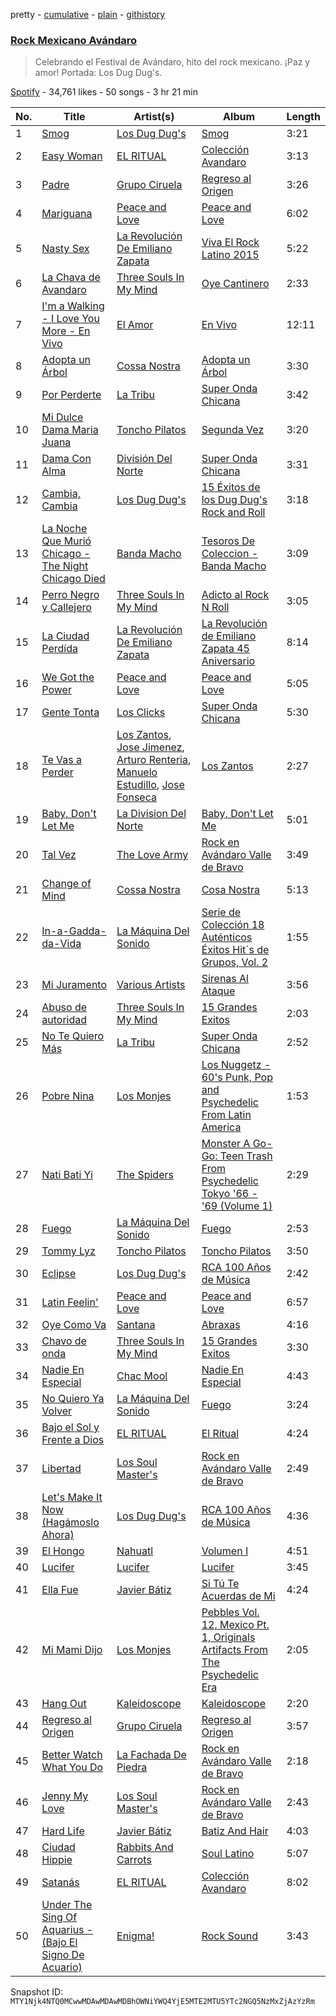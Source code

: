 pretty - [cumulative](/playlists/cumulative/37i9dQZF1DX7TZic46Z9vh.md) - [plain](/playlists/plain/37i9dQZF1DX7TZic46Z9vh) - [githistory](https://github.githistory.xyz/mackorone/spotify-playlist-archive/blob/main/playlists/plain/37i9dQZF1DX7TZic46Z9vh)

### [Rock Mexicano Avándaro](https://open.spotify.com/playlist/37i9dQZF1DX7TZic46Z9vh)

> Celebrando el Festival de Avándaro, hito del rock mexicano\. ¡Paz y amor! Portada: Los Dug Dug's.

[Spotify](https://open.spotify.com/user/spotify) - 34,761 likes - 50 songs - 3 hr 21 min

| No. | Title | Artist(s) | Album | Length |
|---|---|---|---|---|
| 1 | [Smog](https://open.spotify.com/track/6MzXulC37YZkShGJLXYR14) | [Los Dug Dug's](https://open.spotify.com/artist/4NJDvfZdkJBPqecQ83THVT) | [Smog](https://open.spotify.com/album/1QQZWTHIDvquxXLSqCaq9L) | 3:21 |
| 2 | [Easy Woman](https://open.spotify.com/track/2wcCHVRTtIzdHjbgbQxMVH) | [EL RITUAL](https://open.spotify.com/artist/5892Xxyev45o73ZrqlmMGT) | [Colección Avandaro](https://open.spotify.com/album/52secMI8PGxRR44sNXPkcP) | 3:13 |
| 3 | [Padre](https://open.spotify.com/track/0Pfmcd69ZHAutoGFXIMdfo) | [Grupo Ciruela](https://open.spotify.com/artist/1xPdPBhKemqYuJUlaLTR9S) | [Regreso al Origen](https://open.spotify.com/album/54FzvnC07SZN2QpZ1yF0Jn) | 3:26 |
| 4 | [Mariguana](https://open.spotify.com/track/7tg2dbJi72K4cK4kjdp2g2) | [Peace and Love](https://open.spotify.com/artist/5wDBmKAwsm1Tp69yh3xV2Z) | [Peace and Love](https://open.spotify.com/album/6iNEmKhA3QO1yBo2syHKr2) | 6:02 |
| 5 | [Nasty Sex](https://open.spotify.com/track/1XoFXjGDhvFrIy6xT7WlcR) | [La Revolución De Emiliano Zapata](https://open.spotify.com/artist/2EoCwZo2xMt4mkFRwlgqb2) | [Viva El Rock Latino 2015](https://open.spotify.com/album/32T2hxjfQJfO41Vp2sG4rb) | 5:22 |
| 6 | [La Chava de Avandaro](https://open.spotify.com/track/7vF23kio37rXXLrS3biEgh) | [Three Souls In My Mind](https://open.spotify.com/artist/0FWt6THmobpdzk7727cq2R) | [Oye Cantinero](https://open.spotify.com/album/0zqkgfxNAggVV3KaXmzzEF) | 2:33 |
| 7 | [I'm a Walking \- I Love You More \- En Vivo](https://open.spotify.com/track/0gw7FHb7rAdxHXJRlHSbq1) | [El Amor](https://open.spotify.com/artist/6bNso1JBkY1Bp6Xbcb1ZdS) | [En Vivo](https://open.spotify.com/album/2oV7ZTUFSRFPwzFwxowLgS) | 12:11 |
| 8 | [Adopta un Árbol](https://open.spotify.com/track/1NRWS2eUmmCtk0ttBxTHWJ) | [Cossa Nostra](https://open.spotify.com/artist/3wLZEAt80jqCe3F2XJaSIT) | [Adopta un Árbol](https://open.spotify.com/album/6idPl4nKH9L80y4zY8hav1) | 3:30 |
| 9 | [Por Perderte](https://open.spotify.com/track/0MZkBBNYzHxAWMiJjpZHXy) | [La Tribu](https://open.spotify.com/artist/1S3mBYfIcrUcIJXy1ZsDS0) | [Super Onda Chicana](https://open.spotify.com/album/3Mg8dzenMcNgMFqzsu1D5L) | 3:42 |
| 10 | [Mi Dulce Dama Maria Juana](https://open.spotify.com/track/6aJ6Gh8xOEyr5NSASi4gfr) | [Toncho Pilatos](https://open.spotify.com/artist/3RKNiMGSJ4dfDpizaqm9X3) | [Segunda Vez](https://open.spotify.com/album/2aPI3nlQ9h71HiktRGuKZK) | 3:20 |
| 11 | [Dama Con Alma](https://open.spotify.com/track/3B8bO0zU861MfWo71ItySI) | [División Del Norte](https://open.spotify.com/artist/1tWeuKQu8RxbmUNMCpnFjr) | [Super Onda Chicana](https://open.spotify.com/album/3Mg8dzenMcNgMFqzsu1D5L) | 3:31 |
| 12 | [Cambia, Cambia](https://open.spotify.com/track/5naHaIvjo1Cw1O4ASdktgG) | [Los Dug Dug's](https://open.spotify.com/artist/4NJDvfZdkJBPqecQ83THVT) | [15 Éxitos de los Dug Dug's Rock and Roll](https://open.spotify.com/album/5CtcJWRwRPZF0WkJ92ZspC) | 3:18 |
| 13 | [La Noche Que Murió Chicago \- The Night Chicago Died](https://open.spotify.com/track/0qdQxY9G4Xm5RfwbE0eSjP) | [Banda Macho](https://open.spotify.com/artist/12mq0ogO8fHAWMMtOiXm0r) | [Tesoros De Coleccion \- Banda Macho](https://open.spotify.com/album/1TA36qabBslE9IWynbEJhQ) | 3:09 |
| 14 | [Perro Negro y Callejero](https://open.spotify.com/track/7lQVq7S3mqEJnF6mDfKka8) | [Three Souls In My Mind](https://open.spotify.com/artist/0FWt6THmobpdzk7727cq2R) | [Adicto al Rock N Roll](https://open.spotify.com/album/5V0WSZ1ihWk7bbDZ9O4LoQ) | 3:05 |
| 15 | [La Ciudad Perdída](https://open.spotify.com/track/2HUStBRlw7k3zbEsAA7Aw4) | [La Revolución De Emiliano Zapata](https://open.spotify.com/artist/2EoCwZo2xMt4mkFRwlgqb2) | [La Revolución de Emiliano Zapata 45 Aniversario](https://open.spotify.com/album/1cP1e2FsxvhrJkcMq8Ed2v) | 8:14 |
| 16 | [We Got the Power](https://open.spotify.com/track/5oT6RhkT5lEFpFWYe0s3aS) | [Peace and Love](https://open.spotify.com/artist/5wDBmKAwsm1Tp69yh3xV2Z) | [Peace and Love](https://open.spotify.com/album/6iNEmKhA3QO1yBo2syHKr2) | 5:05 |
| 17 | [Gente Tonta](https://open.spotify.com/track/5tVlYVcUdr3r0zF5ER5BK4) | [Los Clicks](https://open.spotify.com/artist/4jhBjSwLIJiGnOkhhgFR3H) | [Super Onda Chicana](https://open.spotify.com/album/3Mg8dzenMcNgMFqzsu1D5L) | 5:30 |
| 18 | [Te Vas a Perder](https://open.spotify.com/track/55o3dwIn4noclOPF4kN3ic) | [Los Zantos](https://open.spotify.com/artist/3dMTtQrG6JcFZTvI9ohmvf), [Jose Jimenez](https://open.spotify.com/artist/2GPAqUFghXem7V9NjeWK4a), [Arturo Renteria](https://open.spotify.com/artist/61FZx35BKyzdskNd7WUz6M), [Manuelo Estudillo](https://open.spotify.com/artist/4tUxE1VkpoZY0GPDgKrjii), [Jose Fonseca](https://open.spotify.com/artist/07Oja06xBw2eewrWHKiaEJ) | [Los Zantos](https://open.spotify.com/album/2CWZqZDA0iYvWYqpt4wdLX) | 2:27 |
| 19 | [Baby, Don't Let Me](https://open.spotify.com/track/3TAQxgTxSMaznFC1MHa0Xd) | [La Division Del Norte](https://open.spotify.com/artist/4vWM7TI7ArFXtfFFACYY9p) | [Baby, Don't Let Me](https://open.spotify.com/album/6sqWKQdhUsiksa4gXVRcdF) | 5:01 |
| 20 | [Tal Vez](https://open.spotify.com/track/0G38FsYtQ76qHRsv6PKulj) | [The Love Army](https://open.spotify.com/artist/3exRYG9uxjbexEWepSOt1S) | [Rock en Avándaro Valle de Bravo](https://open.spotify.com/album/63B4lWimPrXKs9XfNfAgRa) | 3:49 |
| 21 | [Change of Mind](https://open.spotify.com/track/2RUqjoWkthUIWyCfWnlyoi) | [Cossa Nostra](https://open.spotify.com/artist/3wLZEAt80jqCe3F2XJaSIT) | [Cosa Nostra](https://open.spotify.com/album/0E2pdvJQkI37xy9A8FDGyG) | 5:13 |
| 22 | [In\-a\-Gadda\-da\-Vida](https://open.spotify.com/track/27bwyWQYuTFwvvks3JkeF7) | [La Máquina Del Sonido](https://open.spotify.com/artist/1wT6pLxxW0tFyk2nnE5HGg) | [Serie de Colección 18 Auténticos Éxitos Hit´s de Grupos, Vol\. 2](https://open.spotify.com/album/3eXRb8zVCNGSWx3OHodqXB) | 1:55 |
| 23 | [Mi Juramento](https://open.spotify.com/track/7mV3hxL2j2xBhmXCv6mULs) | [Various Artists](https://open.spotify.com/artist/0LyfQWJT6nXafLPZqxe9Of) | [Sirenas Al Ataque](https://open.spotify.com/album/4Yn1pX0PmCE6TtiksEOunF) | 3:56 |
| 24 | [Abuso de autoridad](https://open.spotify.com/track/1XheWGcrMGywXilhQPoZzr) | [Three Souls In My Mind](https://open.spotify.com/artist/0FWt6THmobpdzk7727cq2R) | [15 Grandes Exitos](https://open.spotify.com/album/4XF4LoXW8gg1wMVLLfJIRR) | 2:03 |
| 25 | [No Te Quiero Más](https://open.spotify.com/track/4sivmBy111vgjs7Ke9Ltb1) | [La Tribu](https://open.spotify.com/artist/1S3mBYfIcrUcIJXy1ZsDS0) | [Super Onda Chicana](https://open.spotify.com/album/3Mg8dzenMcNgMFqzsu1D5L) | 2:52 |
| 26 | [Pobre Nina](https://open.spotify.com/track/7B9yavzlfIDl1rxyiicNQY) | [Los Monjes](https://open.spotify.com/artist/6PjH1bMbi3GPcgur2egQMO) | [Los Nuggetz \- 60's Punk, Pop and Psychedelic From Latin America](https://open.spotify.com/album/3Wmj1OJev6LrgjS9SIPBk7) | 1:53 |
| 27 | [Nati Bati Yi](https://open.spotify.com/track/0696PYVWQH7HZdTGeY33ZK) | [The Spiders](https://open.spotify.com/artist/5mrfwFGMT56yGbirhVdInL) | [Monster A Go\-Go: Teen Trash From Psychedelic Tokyo '66 \- '69 \(Volume 1\)](https://open.spotify.com/album/0d3ymarURd8tsiawQJJxl7) | 2:29 |
| 28 | [Fuego](https://open.spotify.com/track/3AYFCwZNWpArhFGHJnJhjw) | [La Máquina Del Sonido](https://open.spotify.com/artist/1wT6pLxxW0tFyk2nnE5HGg) | [Fuego](https://open.spotify.com/album/5XtOkFfnOOIvhK1skQsKdN) | 2:53 |
| 29 | [Tommy Lyz](https://open.spotify.com/track/2MWlye2Nga64EmS28igJs7) | [Toncho Pilatos](https://open.spotify.com/artist/3RKNiMGSJ4dfDpizaqm9X3) | [Toncho Pilatos](https://open.spotify.com/album/2GBWCqo2XWqqfNhhIRXSwK) | 3:50 |
| 30 | [Eclipse](https://open.spotify.com/track/68Ta3hyeW5klPKqi0F4t5L) | [Los Dug Dug's](https://open.spotify.com/artist/4NJDvfZdkJBPqecQ83THVT) | [RCA 100 Años de Música](https://open.spotify.com/album/1d3ehrCDJMcz0qWKQ1GYg7) | 2:42 |
| 31 | [Latin Feelin'](https://open.spotify.com/track/4bj6HSXySYNpMO2f38P8Kp) | [Peace and Love](https://open.spotify.com/artist/5wDBmKAwsm1Tp69yh3xV2Z) | [Peace and Love](https://open.spotify.com/album/6iNEmKhA3QO1yBo2syHKr2) | 6:57 |
| 32 | [Oye Como Va](https://open.spotify.com/track/5u6y4u5EgDv0peILf60H5t) | [Santana](https://open.spotify.com/artist/6GI52t8N5F02MxU0g5U69P) | [Abraxas](https://open.spotify.com/album/1CHUXwuge9A7L2KiA3vnR6) | 4:16 |
| 33 | [Chavo de onda](https://open.spotify.com/track/21eBjW0qDhxhqSWF7RTVp8) | [Three Souls In My Mind](https://open.spotify.com/artist/0FWt6THmobpdzk7727cq2R) | [15 Grandes Exitos](https://open.spotify.com/album/4XF4LoXW8gg1wMVLLfJIRR) | 3:30 |
| 34 | [Nadie En Especial](https://open.spotify.com/track/0UVNcbB9W1h1fZGyhef3Nd) | [Chac Mool](https://open.spotify.com/artist/2qEmeuF0gIyxdU1OyxNl22) | [Nadie En Especial](https://open.spotify.com/album/7iKk5AQokTUn012tYH347o) | 4:43 |
| 35 | [No Quiero Ya Volver](https://open.spotify.com/track/6Pv5pNSFNIO9FvOm1qGQ5F) | [La Máquina Del Sonido](https://open.spotify.com/artist/1wT6pLxxW0tFyk2nnE5HGg) | [Fuego](https://open.spotify.com/album/5XtOkFfnOOIvhK1skQsKdN) | 3:24 |
| 36 | [Bajo el Sol y Frente a Dios](https://open.spotify.com/track/0l7HozUhjIfjzVhRcC1Say) | [EL RITUAL](https://open.spotify.com/artist/5892Xxyev45o73ZrqlmMGT) | [El Ritual](https://open.spotify.com/album/5BUdMrFRo924docI7JKqmo) | 4:24 |
| 37 | [Libertad](https://open.spotify.com/track/7kiZO3vvOkIERuJgEIfnyp) | [Los Soul Master's](https://open.spotify.com/artist/4dlWy5TRLwDd04nALLTWfe) | [Rock en Avándaro Valle de Bravo](https://open.spotify.com/album/63B4lWimPrXKs9XfNfAgRa) | 2:49 |
| 38 | [Let's Make It Now \(Hagámoslo Ahora\)](https://open.spotify.com/track/7pKFG1Hlr37cS8TLJCs27j) | [Los Dug Dug's](https://open.spotify.com/artist/4NJDvfZdkJBPqecQ83THVT) | [RCA 100 Años de Música](https://open.spotify.com/album/1d3ehrCDJMcz0qWKQ1GYg7) | 4:36 |
| 39 | [El Hongo](https://open.spotify.com/track/11nP4a0rGP0UWyFWUpI70r) | [Nahuatl](https://open.spotify.com/artist/0gLvrQ3TEUm3DDyud9Qa7K) | [Volumen I](https://open.spotify.com/album/645mFqD3c66EuYrYZg02Kk) | 4:51 |
| 40 | [Lucifer](https://open.spotify.com/track/7ivdF9GuhQFXPr4IOXEoNr) | [Lucifer](https://open.spotify.com/artist/6aCetzCuwpvRHy5Rv7hmt9) | [Lucifer](https://open.spotify.com/album/5RNzBhRf0NoQ9E6H6S6srh) | 3:45 |
| 41 | [Ella Fue](https://open.spotify.com/track/5tTZCXy4lOapYDw7kMPRaX) | [Javier Bátiz](https://open.spotify.com/artist/6ilGdhbF4bK00hzVs5fHt1) | [Si Tú Te Acuerdas de Mi](https://open.spotify.com/album/0Lg4pYC31TmqCggVLFk5ZG) | 4:24 |
| 42 | [Mi Mami Dijo](https://open.spotify.com/track/6SqepgrJ8ThiNLmZZW0IcT) | [Los Monjes](https://open.spotify.com/artist/6PjH1bMbi3GPcgur2egQMO) | [Pebbles Vol\. 12, Mexico Pt\. 1, Originals Artifacts From The Psychedelic Era](https://open.spotify.com/album/4KLAjeofXYCHrB1s3tDZDy) | 2:05 |
| 43 | [Hang Out](https://open.spotify.com/track/0dqx4KnuBwHCU5uyxaSORL) | [Kaleidoscope](https://open.spotify.com/artist/14c0CEGVWU6eO48Su2PiMf) | [Kaleidoscope](https://open.spotify.com/album/4NSvAvBOp5PjYeIRYmOJsW) | 2:20 |
| 44 | [Regreso al Origen](https://open.spotify.com/track/2IlUZ4U52jCcE5oRebAnbK) | [Grupo Ciruela](https://open.spotify.com/artist/1xPdPBhKemqYuJUlaLTR9S) | [Regreso al Origen](https://open.spotify.com/album/64RtO5TpcdbVol35dsP4L1) | 3:57 |
| 45 | [Better Watch What You Do](https://open.spotify.com/track/2vK1U3UP6CRt4j8TybtIBD) | [La Fachada De Piedra](https://open.spotify.com/artist/4alM2y1QDZQ9NkVgdmO0f9) | [Rock en Avándaro Valle de Bravo](https://open.spotify.com/album/63B4lWimPrXKs9XfNfAgRa) | 2:18 |
| 46 | [Jenny My Love](https://open.spotify.com/track/2WYolGpDeO4oULo9FCu3Bd) | [Los Soul Master's](https://open.spotify.com/artist/4dlWy5TRLwDd04nALLTWfe) | [Rock en Avándaro Valle de Bravo](https://open.spotify.com/album/63B4lWimPrXKs9XfNfAgRa) | 2:43 |
| 47 | [Hard Life](https://open.spotify.com/track/5sCzsYgxq3a4lVhBvp7FXJ) | [Javier Bátiz](https://open.spotify.com/artist/6ilGdhbF4bK00hzVs5fHt1) | [Batiz And Hair](https://open.spotify.com/album/2WUMpQoQBHEhQLT5QcgXGL) | 4:03 |
| 48 | [Ciudad Hippie](https://open.spotify.com/track/5LdkkBK0i72xJku8NXkXcw) | [Rabbits And Carrots](https://open.spotify.com/artist/5FjZWiU4wLCmX0QBaMKhwQ) | [Soul Latino](https://open.spotify.com/album/0G9ib5qvTV85OSIQlAW9Pj) | 5:07 |
| 49 | [Satanás](https://open.spotify.com/track/6hG2T8xkFaCTscKbAIPYYm) | [EL RITUAL](https://open.spotify.com/artist/5892Xxyev45o73ZrqlmMGT) | [Colección Avandaro](https://open.spotify.com/album/52secMI8PGxRR44sNXPkcP) | 8:02 |
| 50 | [Under The Sing Of Aquarius \- \(Bajo El Signo De Acuario\)](https://open.spotify.com/track/5gTcAR7egTQSG3vRY70iFE) | [Enigma!](https://open.spotify.com/artist/735Su6vORHKZEN8Hh8pM3H) | [Rock Sound](https://open.spotify.com/album/2Lln8tQqVPOM0hTxNwYmvq) | 3:43 |

Snapshot ID: `MTY1Njk4NTQ0MCwwMDAwMDAwMDBhOWNiYWQ4YjE5MTE2MTU5YTc2NGQ5NzMxZjAzYzRm`
